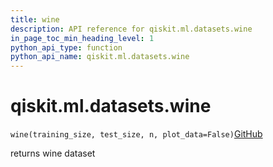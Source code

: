 ```yaml
---
title: wine
description: API reference for qiskit.ml.datasets.wine
in_page_toc_min_heading_level: 1
python_api_type: function
python_api_name: qiskit.ml.datasets.wine
---
```


<span id="qiskit-ml-datasets-wine" />

# qiskit.ml.datasets.wine

<span id="qiskit.ml.datasets.wine" />

`wine(training_size, test_size, n, plot_data=False)`[GitHub](https://github.com/qiskit-community/qiskit-aqua/tree/stable/0.8/qiskit/ml/datasets/wine.py "view source code")

returns wine dataset

